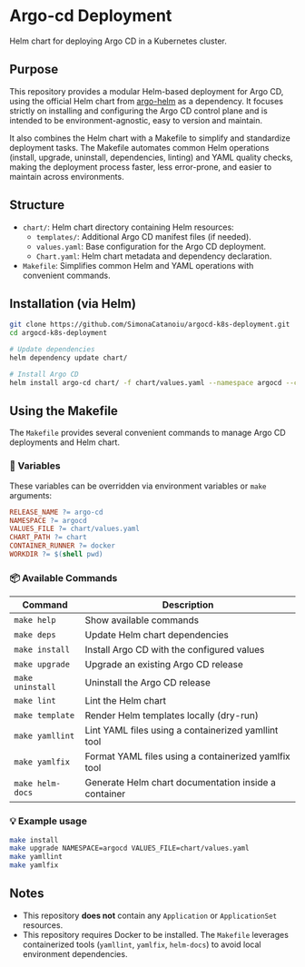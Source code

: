 # Argo-cd Deployment

Helm chart for deploying Argo CD in a Kubernetes cluster.

## Purpose

This repository provides a modular Helm-based deployment for Argo CD, using the official Helm chart from [argo-helm](https://github.com/argoproj/argo-helm) as a dependency. It focuses strictly on installing and configuring the Argo CD control plane and is intended to be environment-agnostic, easy to version and maintain.

It also combines the Helm chart with a Makefile to simplify and standardize deployment tasks. The Makefile automates common Helm operations (install, upgrade, uninstall, dependencies, linting) and YAML quality checks, making the deployment process faster, less error-prone, and easier to maintain across environments.

## Structure

- `chart/`: Helm chart directory containing Helm resources:
    - `templates/`: Additional Argo CD manifest files (if needed).
    - `values.yaml`: Base configuration for the Argo CD deployment.
    - `Chart.yaml`: Helm chart metadata and dependency declaration.
- `Makefile`: Simplifies common Helm and YAML operations with convenient commands.

## Installation (via Helm)

```bash
git clone https://github.com/SimonaCatanoiu/argocd-k8s-deployment.git
cd argocd-k8s-deployment

# Update dependencies
helm dependency update chart/

# Install Argo CD
helm install argo-cd chart/ -f chart/values.yaml --namespace argocd --create-namespace
```

## Using the Makefile

The `Makefile` provides several convenient commands to manage Argo CD deployments and Helm chart.

### 🔧 Variables

These variables can be overridden via environment variables or `make` arguments:

```makefile
RELEASE_NAME ?= argo-cd
NAMESPACE ?= argocd
VALUES_FILE ?= chart/values.yaml
CHART_PATH ?= chart
CONTAINER_RUNNER ?= docker
WORKDIR ?= $(shell pwd)
```

### 📦 Available Commands

| Command       | Description                                                      |
|---------------|------------------------------------------------------------------|
| `make help`        | Show available commands                                        |
| `make deps`        | Update Helm chart dependencies                                |
| `make install`     | Install Argo CD with the configured values                    |
| `make upgrade`     | Upgrade an existing Argo CD release                            |
| `make uninstall`   | Uninstall the Argo CD release                                  |
| `make lint`        | Lint the Helm chart                                            |
| `make template`    | Render Helm templates locally (dry-run)                        |
| `make yamllint`    | Lint YAML files using a containerized yamllint tool           |
| `make yamlfix`     | Format YAML files using a containerized yamlfix tool          |
| `make helm-docs`   | Generate Helm chart documentation inside a container          |

### 💡 Example usage

```bash
make install
make upgrade NAMESPACE=argocd VALUES_FILE=chart/values.yaml
make yamllint
make yamlfix
```

## Notes

- This repository **does not** contain any `Application` or `ApplicationSet` resources.
- This repository requires Docker to be installed. The `Makefile` leverages containerized tools (`yamllint`, `yamlfix`, `helm-docs`) to avoid local environment dependencies.
